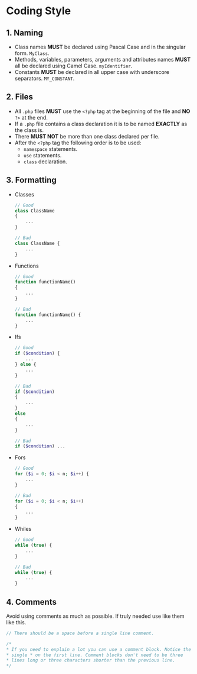 # Coding Style

## 1. Naming
- Class names **MUST** be declared using Pascal Case and in the singular form. `MyClass`.
- Methods, variables, parameters, arguments and attributes names **MUST** all be declared using Camel Case. `myIdentifier`.
- Constants **MUST** be declared in all upper case with underscore separators. `MY_CONSTANT`.

## 2. Files
- All `.php` files **MUST** use the `<?php` tag at the beginning of the file and **NO** `?>` at the end.
- If a `.php` file contains a class declaration it is to be named **EXACTLY** as the class is.
- There **MUST NOT** be more than one class declared per file.
- After the `<?php` tag the following order is to be used:
    - `namespace` statements.
    - `use` statements.
    - `class` declaration.

## 3. Formatting
- Classes
    ```php
    // Good
    class ClassName
    {
        ...
    }
    
    // Bad
    class ClassName {
        ...
    }
    ```
    
- Functions
    ```php
    // Good
    function functionName() 
    {
        ...
    }
    
    // Bad
    function functionName() {
        ...
    }
    ```
   
- Ifs
    
    ```php
    // Good
    if ($condition) {
        ...
    } else {
        ...
    }
    
    // Bad
    if ($condition) 
    {
        ...
    }
    else
    {
        ...
    }

    // Bad
    if ($condition) ...
    ```
    
- Fors
    ```php
    // Good
    for ($i = 0; $i < n; $i++) {
        ...
    }
    
    // Bad
    for ($i = 0; $i < n; $i++) 
    {
        ...
    }
    ```
    
- Whiles
  ```php
  // Good
  while (true) {
      ...
  }

  // Bad
  while (true) {
      ...
  }
  ```

## 4. Comments
Avoid using comments as much as possible. If truly needed use like them like this.
```php
// There should be a space before a single line comment.

/*
* If you need to explain a lot you can use a comment block. Notice the
* single * on the first line. Comment blocks don't need to be three
* lines long or three characters shorter than the previous line.
*/
```
